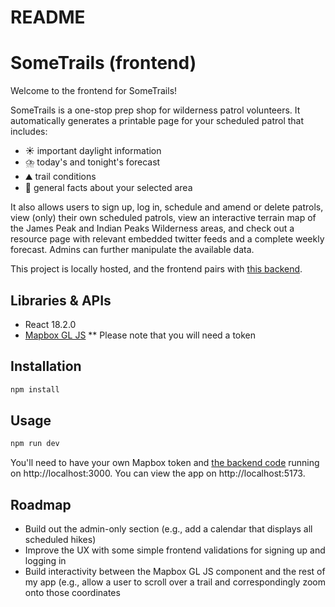 # README

# SomeTrails (frontend)

Welcome to the frontend for SomeTrails!

SomeTrails is a one-stop prep shop for wilderness patrol volunteers. It automatically generates a printable page for your scheduled patrol that includes:

- :sunny: important daylight information
- :cloud_with_lightning_and_rain: today's and tonight's forecast
- :mountain: trail conditions
- :notebook: general facts about your selected area

It also allows users to sign up, log in, schedule and amend or delete patrols, view (only) their own scheduled patrols, view an interactive terrain map of the James Peak and Indian Peaks Wilderness areas, and check out a resource page with relevant embedded twitter feeds and a complete weekly forecast. Admins can further manipulate the available data.

This project is locally hosted, and the frontend pairs with [this backend](https://github.com/sararsaurus/backend-happy-trails-api).

## Libraries & APIs

- React 18.2.0
- [Mapbox GL JS](https://docs.mapbox.com/mapbox-gl-js/guides/) \*\* Please note that you will need a token

## Installation

```bash
npm install
```

## Usage

```bash
npm run dev
```

You'll need to have your own Mapbox token and [the backend code](https://github.com/sararsaurus/backend-happy-trails-api) running on http://localhost:3000.
You can view the app on http://localhost:5173.

## Roadmap

- Build out the admin-only section (e.g., add a calendar that displays all scheduled hikes)
- Improve the UX with some simple frontend validations for signing up and logging in
- Build interactivity between the Mapbox GL JS component and the rest of my app (e.g., allow a user to scroll over a trail and correspondingly zoom onto those coordinates
